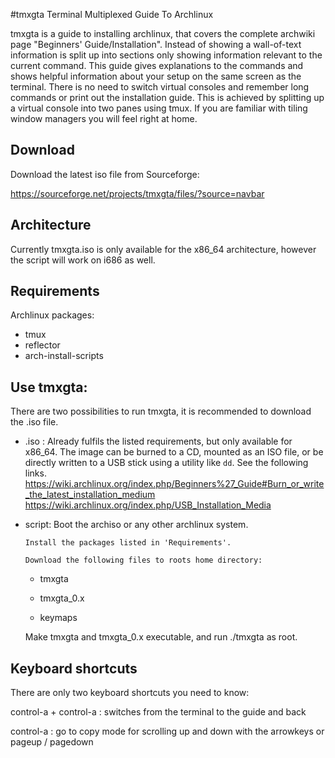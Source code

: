 #tmxgta
Terminal Multiplexed Guide To Archlinux

tmxgta is a guide to installing archlinux, that covers the complete archwiki page "Beginners' Guide/Installation".
Instead of showing a wall-of-text information is split up into sections only showing information relevant to the current command. This guide gives explanations to the commands and shows helpful information about your setup on the same screen as the terminal. There is no need to switch virtual consoles and remember long commands or print out the installation guide.
This is achieved by splitting up a virtual console into two panes using tmux. If you are familiar with tiling window managers you will feel right at home.

## Download
Download the latest iso file from Sourceforge:

https://sourceforge.net/projects/tmxgta/files/?source=navbar

## Architecture
Currently tmxgta.iso is only available for the x86_64 architecture, however the script will work on i686 as well.

## Requirements
Archlinux packages:
 * tmux
 * reflector
 * arch-install-scripts

## Use tmxgta:
There are two possibilities to run tmxgta, it is recommended to download the .iso file.

* .iso : Already fulfils the listed requirements, but only available for x86_64. 
The image can be burned to a CD, mounted as an ISO file, or be directly written to a USB stick using a utility like `dd`.
See the following links.
https://wiki.archlinux.org/index.php/Beginners%27_Guide#Burn_or_write_the_latest_installation_medium
https://wiki.archlinux.org/index.php/USB_Installation_Media

* script: Boot the archiso or any other archlinux system.
	  
	  Install the packages listed in 'Requirements'.
	  
	  Download the following files to roots home directory:

	* tmxgta
	
	* tmxgta_0.x
	
	* keymaps
	
	Make tmxgta and tmxgta_0.x executable, and run ./tmxgta as root.

## Keyboard shortcuts
There are only two keyboard shortcuts you need to know:

control-a + control-a : switches from the terminal to the guide and back

control-a : go to copy mode for scrolling up and down with the arrowkeys
	    or pageup / pagedown
